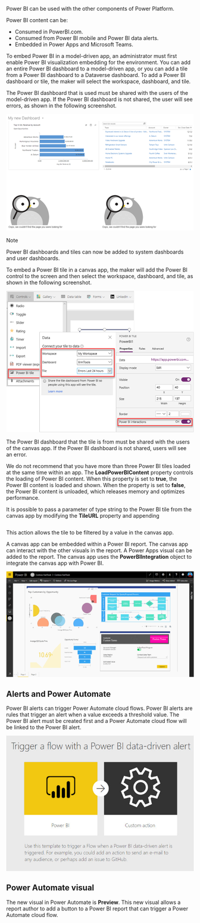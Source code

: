 Power BI can be used with the other components of Power Platform.

Power BI content can be:
- Consumed in PowerBI.com. 
- Consumed from Power BI mobile and Power BI data alerts.
- Embedded in Power Apps and Microsoft Teams.

To embed Power BI in a model-driven app, an administrator must first enable Power BI visualization embedding for the environment. You can add an entire Power BI dashboard to a model-driven app, or you can add a tile from a Power BI dashboard to a Dataverse dashboard. To add a Power BI dashboard or tile, the maker will select the workspace, dashboard, and tile.

The Power BI dashboard that is used must be shared with the users of the model-driven app. If the Power BI dashboard is not shared, the user will see errors, as shown in the following screenshot.

![Screenshot of Power BI tiles in a Dataverse dashboard.](../media/5-power-bi-in-model.png)

> [!NOTE]
> Power BI dashboards and tiles can now be added to system dashboards and user dashboards.

To embed a Power BI tile in a canvas app, the maker will add the Power BI control to the screen and then select the workspace, dashboard, and tile, as shown in the following screenshot.

![Screenshot of Power BI tiles added to a canvas app.](../media/5-power-bi-in-canvas.png)

The Power BI dashboard that the tile is from must be shared with the users of the canvas app. If the Power BI dashboard is not shared, users will see an error.

We do not recommend that you have more than three Power BI tiles loaded at the same time within an app. The **LoadPowerBIContent** property controls the loading of Power BI content. When this property is set to **true**, the Power BI content is loaded and shown. When the property is set to **false**, the Power BI content is unloaded, which releases memory and optimizes performance.

It is possible to pass a parameter of type string to the Power BI tile from the canvas app by modifying the **TileURL** property and appending 

``` &$filter=<TableName>/<ColumnName> eq '<Value>'
```
This action allows the tile to be filtered by a value in the canvas app.

A canvas app can be embedded within a Power BI report. The canvas app can interact with the other visuals in the report. A Power Apps visual can be added to the report. The canvas app uses the **PowerBIIntegration** object to integrate the canvas app with Power BI.

![Screenshot of canvas app embedded in Power BI.](../media/5-canvas-in-power-bi.gif)

## Alerts and Power Automate

Power BI alerts can trigger Power Automate cloud flows. Power BI alerts are rules that trigger an alert when a value exceeds a threshold value. The Power BI alert must be created first and a Power Automate cloud flow will be linked to the Power BI alert.

![Screenshot of Power BI alert flow template.](../media/5-alert-flow.jpg)

## Power Automate visual

The new visual in Power Automate is **Preview**. This new visual allows a report author to add a button to a Power BI report that can trigger a Power Automate cloud flow.
